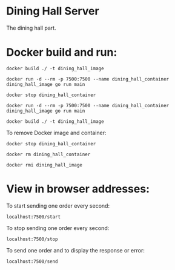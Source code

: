# Dining Hall Server
The dining hall part. 

# Docker build and run:
```shell
docker build ./ -t dining_hall_image
```
```shell
docker run -d --rm -p 7500:7500 --name dining_hall_container dining_hall_image go run main
```
```shell
docker stop dining_hall_container
```
```shell
docker run -d --rm -p 7500:7500 --name dining_hall_container dining_hall_image go run main
```
```shell
docker build ./ -t dining_hall_image
```
To remove Docker image and container:
```shell
docker stop dining_hall_container
```
```shell
docker rm dining_hall_container
```
```shell
docker rmi dining_hall_image
```

# View in browser addresses:
To start sending one order every second:
```
localhost:7500/start
```
To stop sending one order every second:
```
localhost:7500/stop
```
To send one order and to display the response or error:
```
localhost:7500/send
```
